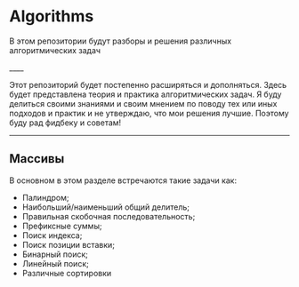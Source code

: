 # Algorithms
<p align="center">

В этом репозитории будут разборы и решения различных алгоритмических задач

</p>
____

Этот репозиторий будет постепенно расширяться и дополняться. Здесь будет представлена
теория и практика алгоритмических задач. Я буду делиться своими знаниями и своим мнением
по поводу тех или иных подходов и практик и не утверждаю, что мои решения лучшие.
Поэтому буду рад фидбеку и советам!

____

## Массивы

В основном в этом разделе встречаются такие задачи как:
* Палиндром;
* Наибольший/наименьший общий делитель;
* Правильная скобочная последовательность;
* Префиксные суммы;
* Поиск индекса;
* Поиск позиции вставки;
* Бинарный поиск;
* Линейный поиск;
* Различные сортировки
